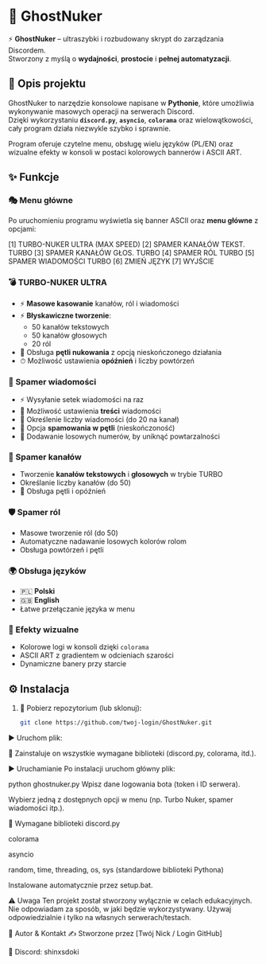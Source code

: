 # 👻 GhostNuker

⚡ **GhostNuker** – ultraszybki i rozbudowany skrypt do zarządzania Discordem.  
Stworzony z myślą o **wydajności**, **prostocie** i **pełnej automatyzacji**.  



## 📌 Opis projektu
GhostNuker to narzędzie konsolowe napisane w **Pythonie**, które umożliwia wykonywanie masowych operacji na serwerach Discord.  
Dzięki wykorzystaniu **`discord.py`**, **`asyncio`**, **`colorama`** oraz wielowątkowości, cały program działa niezwykle szybko i sprawnie.  

Program oferuje czytelne menu, obsługę wielu języków (PL/EN) oraz wizualne efekty w konsoli w postaci kolorowych bannerów i ASCII ART.  



## ✨ Funkcje

### 🎭 Menu główne
Po uruchomieniu programu wyświetla się banner ASCII oraz **menu główne** z opcjami:

[1] TURBO-NUKER ULTRA (MAX SPEED)
[2] SPAMER KANAŁÓW TEKST. TURBO
[3] SPAMER KANAŁÓW GŁOS. TURBO
[4] SPAMER RÓL TURBO
[5] SPAMER WIADOMOŚCI TURBO
[6] ZMIEŃ JĘZYK
[7] WYJŚCIE



### 💣 TURBO-NUKER ULTRA
- ⚡ **Masowe kasowanie** kanałów, ról i wiadomości  
- ⚡ **Błyskawiczne tworzenie**:
  - 50 kanałów tekstowych  
  - 50 kanałów głosowych  
  - 20 ról  
- 🔁 Obsługa **pętli nukowania** z opcją nieskończonego działania  
- ⏱ Możliwość ustawienia **opóźnień** i liczby powtórzeń  



### 💬 Spamer wiadomości
- ⚡ Wysyłanie setek wiadomości na raz  
- 📜 Możliwość ustawienia **treści** wiadomości  
- 🔢 Określenie liczby wiadomości (do 20 na kanał)  
- 🔁 Opcja **spamowania w pętli** (nieskończoność)  
- 🎲 Dodawanie losowych numerów, by uniknąć powtarzalności  



### 📡 Spamer kanałów
- Tworzenie **kanałów tekstowych** i **głosowych** w trybie TURBO  
- Określanie liczby kanałów (do 50)  
- 🔁 Obsługa pętli i opóźnień  



### 🛡 Spamer ról
- Masowe tworzenie ról (do 50)  
- Automatyczne nadawanie losowych kolorów rolom  
- Obsługa powtórzeń i pętli  



### 🌍 Obsługa języków
- 🇵🇱 **Polski**  
- 🇬🇧 **English**  
- Łatwe przełączanie języka w menu  



### 🎨 Efekty wizualne
- Kolorowe logi w konsoli dzięki `colorama`  
- ASCII ART z gradientem w odcieniach szarości  
- Dynamiczne banery przy starcie  



## ⚙️ Instalacja

1. 📂 Pobierz repozytorium (lub sklonuj):
   ```bash
   git clone https://github.com/twoj-login/GhostNuker.git
▶️ Uruchom plik:


🔹 Zainstaluje on wszystkie wymagane biblioteki (discord.py, colorama, itd.).

▶️ Uruchamianie
Po instalacji uruchom główny plik:

python ghostnuker.py
Wpisz dane logowania bota (token i ID serwera).

Wybierz jedną z dostępnych opcji w menu (np. Turbo Nuker, spamer wiadomości itp.).

📂 Wymagane biblioteki
discord.py

colorama

asyncio

random, time, threading, os, sys (standardowe biblioteki Pythona)

Instalowane automatycznie przez setup.bat.

⚠️ Uwaga
Ten projekt został stworzony wyłącznie w celach edukacyjnych.
Nie odpowiadam za sposób, w jaki będzie wykorzystywany.
Używaj odpowiedzialnie i tylko na własnych serwerach/testach.

👤 Autor & Kontakt
✍️ Stworzone przez [Twój Nick / Login GitHub]

📩 Discord: shinxsdoki